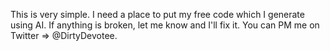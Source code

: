 This is very simple. I need a place to put my free code which I generate using AI. If anything is broken, let me know and I'll fix it. You can PM me on Twitter => @DirtyDevotee.
